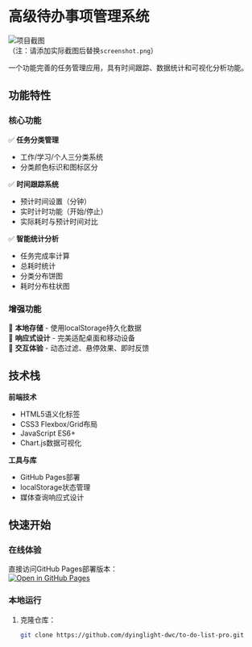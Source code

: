 # 高级待办事项管理系统

![项目截图](screenshot.png)  
（注：请添加实际截图后替换`screenshot.png`）

一个功能完善的任务管理应用，具有时间跟踪、数据统计和可视化分析功能。

## 功能特性

### 核心功能
✅ **任务分类管理**  
- 工作/学习/个人三分类系统
- 分类颜色标识和图标区分

✅ **时间跟踪系统**  
- 预计时间设置（分钟）
- 实时计时功能（开始/停止）
- 实际耗时与预计时间对比

✅ **智能统计分析**  
- 任务完成率计算
- 总耗时统计
- 分类分布饼图
- 耗时分布柱状图

### 增强功能
🔹 **本地存储** - 使用localStorage持久化数据  
🔹 **响应式设计** - 完美适配桌面和移动设备  
🔹 **交互体验** - 动态过滤、悬停效果、即时反馈  

## 技术栈

**前端技术**  
- HTML5语义化标签
- CSS3 Flexbox/Grid布局
- JavaScript ES6+
- Chart.js数据可视化

**工具与库**  
- GitHub Pages部署
- localStorage状态管理
- 媒体查询响应式设计

## 快速开始

### 在线体验
直接访问GitHub Pages部署版本：  
[![Open in GitHub Pages](https://img.shields.io/badge/GitHub%20Pages-Open%20Demo-blue?logo=github)](https://DyingLight-DwC.github.io/to-do-list-pro/)

### 本地运行
1. 克隆仓库：
   ```bash
   git clone https://github.com/dyinglight-dwc/to-do-list-pro.git

